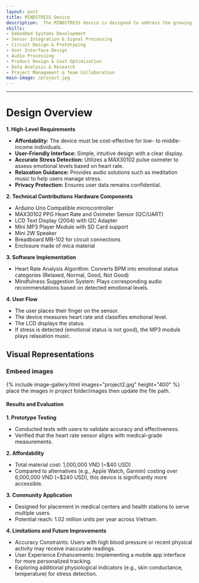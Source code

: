 ```yaml
---
layout: post
title: MINDSTRESS Device
description:  The MINDSTRESS device is designed to address the growing need for accessible mental health monitoring in Vietnam. With over 14 million Vietnamese requiring mental health services and limited affordable solutions, this project aims to develop an inexpensive, community-friendly device. The device detects a user's emotional status through heart rate monitoring and provides mindfulness-based relaxation techniques to improve well-being.
skills: 
- Embedded Systems Development
- Sensor Integration & Signal Processing
- Circuit Design & Prototyping
- User Interface Design
- Audio Processing
- Product Design & Cost Optimization
- Data Analysis & Research
- Project Management & Team Collaboration
main-image: /project.jpg 
---
```


---
# Design Overview 

**1. High-Level Requirements**
- **Affordability:** The device must be cost-effective for low- to middle-income individuals.
- **User-Friendly Interface:** Simple, intuitive design with a clear display.
- **Accurate Stress Detection:** Utilizes a MAX30102 pulse oximeter to assess emotional levels based on heart rate.
- **Relaxation Guidance:** Provides audio solutions such as meditation music to help users manage stress.
- **Privacy Protection:** Ensures user data remains confidential.

**2. Technical Contributions**
**Hardware Components**
- Arduino Uno Compatible microcontroller
- MAX30102 PPG Heart Rate and Oximeter Sensor (I2C/UART)
- LCD Text Display (2004) with I2C Adapter
- Mini MP3 Player Module with SD Card support
- Mini 2W Speaker
- Breadboard MB-102 for circuit connections
- Enclosure made of mica material

**3. Software Implementation**
- Heart Rate Analysis Algorithm: Converts BPM into emotional status categories (Relaxed, Normal, Good, Not Good)
- Mindfulness Suggestion System: Plays corresponding audio recommendations based on detected emotional levels.

**4. User Flow**
- The user places their finger on the sensor.
- The device measures heart rate and classifies emotional level.
- The LCD displays the status.
- If stress is detected (emotional status is not good), the MP3 module plays relaxation music.
    
## Visual Representations
### Embeed images
{% include image-gallery.html images="project2.jpg" height="400" %} 
place the images in project folder/images then update the file path. 

#### Results and Evaluation

**1. Prototype Testing**
- Conducted tests with users to validate accuracy and effectiveness.
- Verified that the heart rate sensor aligns with medical-grade measurements.
  
**2. Affordability**
- Total material cost: 1,000,000 VND (~$40 USD)
- Compared to alternatives (e.g., Apple Watch, Garmin) costing over 6,000,000 VND (~$240 USD), this device is significantly more accessible.
  
**3. Community Application**
- Designed for placement in medical centers and health stations to serve multiple users.
- Potential reach: 1.02 million units per year across Vietnam.
  
**4. Limitations and Future Improvements**
- Accuracy Constraints: Users with high blood pressure or recent physical activity may receive inaccurate readings.
- User Experience Enhancements: Implementing a mobile app interface for more personalized tracking.
- Exploring additional physiological indicators (e.g., skin conductance, temperature) for stress detection.
